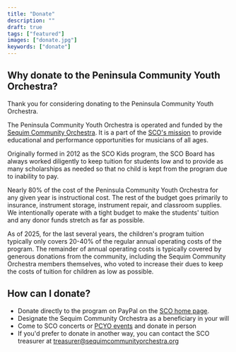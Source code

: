 ```yaml
---
title: "Donate"
description: ""
draft: true
tags: ["featured"]
images: ["donate.jpg"]
keywords: ["donate"]
---
```


## Why donate to the Peninsula Community Youth Orchestra?

Thank you for considering donating to the Peninsula Community Youth Orchestra.

The Peninsula Community Youth Orchestra is operated and funded by the [Sequim Community Orchestra](https://sequimcommunityorchestra.org). It is a part of the [SCO's mission](https://sequimcommunityorchestra.org/aboutUs.php) to provide educational and performance opportunities for musicians of all ages.

Originally formed in 2012 as the SCO Kids program, the SCO Board has always worked diligently to keep tuition for students low and to provide as many scholarships as needed so that no child is kept from the program due to inability to pay.  

Nearly 80% of the cost of the Peninsula Community Youth Orchestra for any given year is instructional cost.  The rest of the budget goes primarily to insurance, instrument storage, instrument repair, and classroom supplies.  We intentionally operate with a tight budget to make the students' tuition and any donor funds stretch as far as possible.
 
As of 2025, for the last several years, the children's program tuition typically only covers 20-40% of the regular annual operating costs of the program. The remainder of annual operating costs is typically covered by generous donations from the community, including the Sequim Community Orchestra members themselves, who voted to increase their dues to keep the costs of tuition for children as low as possible.

## How can I donate?
- Donate directly to the program on PayPal on the [SCO home page](https://sequimcommunityorchestra.org/index.php).
- Designate the Sequim Community Orchestra as a beneficiary in your will
- Come to SCO concerts or [PCYO events](/events) and donate in person
- If you'd prefer to donate in another way, you can contact the SCO treasurer at 
treasurer@sequimcommunityorchestra.org


